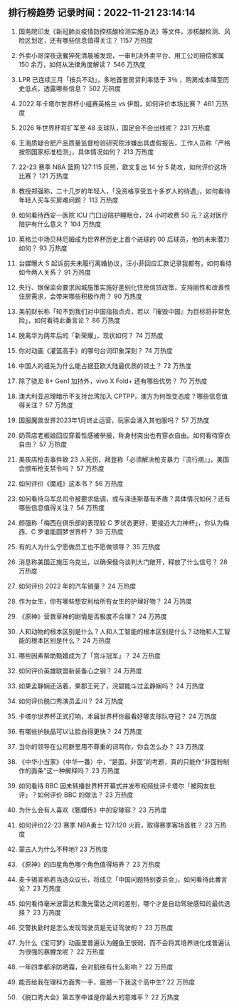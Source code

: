 
## 排行榜趋势 记录时间：2022-11-21 23:14:14
  
  1. 国务院印发《新冠肺炎疫情防控核酸检测实施办法》等文件，涉核酸检测、风险区划定，还有哪些信息值得关注？ 1157 万热度
    
  2. 外卖小哥深夜送餐猝死清晨被发现，一审判决外卖平台、用工公司赔偿家属 150 余万，如何从法律角度解读？ 546 万热度
    
  3. LPR 已连续三月「按兵不动」，多地首套房贷利率低于 3％ ，购房成本降至历史低点，透露哪些信息？ 502 万热度
    
  4. 2022 年卡塔尔世界杯小组赛英格兰 vs 伊朗，如何评价本场比赛？ 461 万热度
    
  5. 2026 年世界杯将扩军至 48 支球队，国足会不会出线呢？ 231 万热度
    
  6. 王海质疑合肥产品质量监督检验研究院涉嫌出具虚假报告，工作人员称「严格按照国家标准检测」，具体情况如何？ 213 万热度
    
  7. 22-23 赛季 NBA 篮网 127:115 灰熊，欧文复出 14 分 5 助攻，如何评价这场比赛？ 121 万热度
    
  8. 教授郑强称，二十几岁的年轻人，「没资格享受五十多岁人的待遇」，如何看待年轻人买车买房难问题？ 113 万热度
    
  9. 如何看待西安一医院 ICU 门口设陪护睡眠仓，24 小时收费 50 元？这对医疗陪护有什么意义？ 104 万热度
    
  10. 英格兰中场贝林厄姆成为世界杯历史上首个进球的 00 后球员，他的未来潜力如何？ 93 万热度
    
  11. 台媒曝大 S 起诉前夫未履行离婚协议，汪小菲回应汇款记录我都有，如何看待如今两人关系？ 91 万热度
    
  12. 央行、银保监会要求因城施策实施好差别化住房信贷政策，支持刚性和改善性住房需求，会带来哪些积极作用？ 90 万热度
    
  13. 美前财长称「轮不到我们对中国指指点点，若以『摧毁中国』为目标将非常危险」，如何看待此番言论？ 86 万热度
    
  14. 脱离华为两年后的「新荣耀」，现状如何？ 74 万热度
    
  15. 你对动画《灌篮高手》的哪句台词印象深刻？ 74 万热度
    
  16. 中国人的祖先为什么能占据亚欧大陆最优质的领土？ 72 万热度
    
  17. 除了骁龙 8+ Gen1 加持外，vivo X Fold+ 还有哪些优势？ 70 万热度
    
  18. 澳大利亚总理暗示不支持台湾加入 CPTPP，澳方为何改变态度？哪些信息值得关注？ 57 万热度
    
  19. 国服魔兽世界2023年1月终止运营，玩家会涌入其他服吗？ 57 万热度
    
  20. 奶茶店老板娘回应穿着性感被举报，称身材突出也有穿衣自由。如何看待穿衣自由？ 57 万热度
    
  21. 美夜店枪击事件致 23 人死伤，拜登称「必须解决枪支暴力『流行病』」，美国会颁布枪支禁令吗？ 57 万热度
    
  22. 如何评价《魔戒》这本书？ 56 万热度
    
  23. 如何看待乌军总司令被要求低调，或与泽连斯基有矛盾？具体情况如何？还有哪些信息值得关注？ 54 万热度
    
  24. 颜强称「梅西在俱乐部的表现较 C 罗状态更好，更接近大力神杯」，你认为梅西、C 罗谁能圆梦世界杯？ 39 万热度
    
  25. 有的人为什么宁愿做员工也不愿做领导？ 35 万热度
    
  26. 消息称美国正施压乌克兰，以确保俄乌谈判大门敞开，释放了什么信号？ 28 万热度
    
  27. 如何评价 2022 年的汽车销量？ 24 万热度
    
  28. 作为女生，你有哪些想安利给所有女生的护理好物？ 24 万热度
    
  29. 《原神》营救草神的剧情是否极度不合理？ 24 万热度
    
  30. 人和动物的根本区别是什么？人和人工智能的根本区别是什么？动物和人工智能的根本区别是什么？ 24 万热度
    
  31. 哪些因素帮助甄嬛成为了「宫斗冠军」？ 24 万热度
    
  32. 如何评价英雄联盟新装备心之钢？ 24 万热度
    
  33. 如果孟静娴还活着，果郡王死了，浣碧能斗过孟静娴吗？ 24 万热度
    
  34. 如何评价脱口秀演员孟川？ 24 万热度
    
  35. 卡塔尔世界杯正式打响，本届世界杯你最看好哪支球队夺冠？ 24 万热度
    
  36. 有哪些护肤品可以让脸白得更快？ 24 万热度
    
  37. 当你的领导在公司群里用不尊重的词骂你，你会怎么办？ 23 万热度
    
  38. 《中华小当家》（中华一番）中，“是面，非面”的考题，真的只能作“非面粉制作的面条”这一种解释吗？ 23 万热度
    
  39. 如何看待 BBC 因未转播世界杯开幕式并发布视频批评卡塔尔「被网友批评」？如何评价 BBC 的做法？ 23 万热度
    
  40. 为什么会有人喜欢《甄嬛传》中的安陵容？ 23 万热度
    
  41. 如何评价22-23 赛季 NBA勇士 127:120 火箭，取得赛季客场首胜？ 23 万热度
    
  42. 蒙古人为什么不种地? 23 万热度
    
  43. 《原神》的四星角色哪个角色值得培养？ 23 万热度
    
  44. 麦卡锡宣称若当选众议长，将成立「中国问题特别委员会」，如何看待此番言论？ 23 万热度
    
  45. 如何看待毫米波雷达和激光雷达之间的差别，哪个才是自动驾驶感知的最优选择？ 23 万热度
    
  46. 交警执勤时是怎么发现驾驶员是无证驾驶的？ 23 万热度
    
  47. 为什么《宝可梦》动画里普遍认为鲤鱼王很弱，而不会将其培养进化成普遍认为很强的暴鲤龙呢？ 22 万热度
    
  48. 一年四季都涂防晒霜，会对肌肤有什么影响？ 22 万热度
    
  49. 能否给我在理科方面秀一手，震撼一下我这个高中生? 22 万热度
    
  50. 《脱口秀大会》第五季中谁是你最大的意难平？ 22 万热度
    